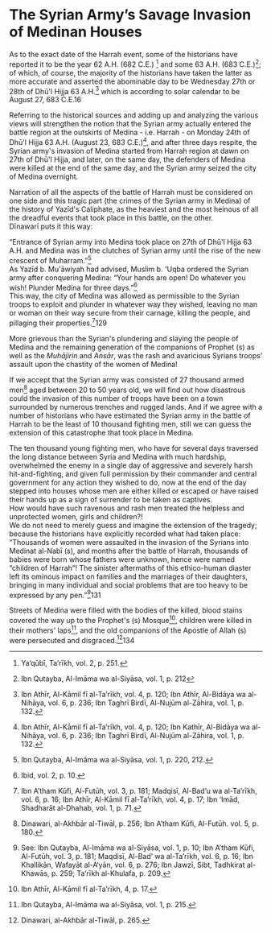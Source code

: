 The Syrian Army’s Savage Invasion of Medinan Houses
===================================================

As to the exact date of the Harrah event, some of the historians have
reported it to be the year 62 A.H. (682 C.E.) [^1] and some 63 A.H. (683
C.E.)[^2]; of which, of course, the majority of the historians have
taken the latter as more accurate and asserted the abominable day to be
Wednesday 27th or 28th of Dhū'l Hijja 63 A.H.[^3] which is according to
solar calendar to be August 27, 683 C.E.16

Referring to the historical sources and adding up and analyzing the
various views will strengthen the notion that the Syrian army actually
entered the battle region at the outskirts of Medina - i.e. Harrah - on
Monday 24th of Dhū'l Hijja 63 A.H. (August 23, 683 C.E.)[^4], and after
three days respite, the Syrian army's invasion of Medina started from
Harrah region at dawn on 27th of Dhū'l Hijja, and later, on the same
day, the defenders of Medina were killed at the end of the same day, and
the Syrian army seized the city of Medina overnight.

Narration of all the aspects of the battle of Harrah must be considered
on one side and this tragic part (the crimes of the Syrian army in
Medina) of the history of Yazīd's Caliphate, as the heaviest and the
most heinous of all the dreadful events that took place in this battle,
on the other.  
 Dīnawarī puts it this way:

“Entrance of Syrian army into Medina took place on 27th of Dhū'l Hijja
63 A.H. and Medina was in the clutches of Syrian army until the rise of
the new crescent of Muharram.”[^5]  
 As Yazīd b. Mu'āwiyah had advised, Muslim b. 'Uqba ordered the Syrian
army after conquering Medina: “Your hands are open! Do whatever you
wish! Plunder Medina for three days.”[^6]  
 This way, the city of Medina was allowed as permissible to the Syrian
troops to exploit and plunder in whatever way they wished, leaving no
man or woman on their way secure from their carnage, killing the people,
and pillaging their properties.[^7]129

More grievous than the Syrian's plundering and slaying the people of
Medina and the remaining generation of the companions of Prophet (s) as
well as the *Muhājirin* and *Ansār*, was the rash and avaricious Syrians
troops' assault upon the chastity of the women of Medina!

If we accept that the Syrian army was consisted of 27 thousand armed
men[^8] aged between 20 to 50 years old, we will find out how disastrous
could the invasion of this number of troops have been on a town
surrounded by numerous trenches and rugged lands. And if we agree with a
number of historians who have estimated the Syrian army in the battle of
Harrah to be the least of 10 thousand fighting men, still we can guess
the extension of this catastrophe that took place in Medina.

The ten thousand young fighting men, who have for several days traversed
the long distance between Syria and Medina with much hardship,
overwhelmed the enemy in a single day of aggressive and severely harsh
hit-and-fighting, and given full permission by their commander and
central government for any action they wished to do, now at the end of
the day stepped into houses whose men are either killed or escaped or
have raised their hands up as a sign of surrender to be taken as
captives.  
 How would have such ravenous and rash men treated the helpless and
unprotected women, girls and children?!  
 We do not need to merely guess and imagine the extension of the
tragedy; because the historians have explicitly recorded what had taken
place:  
 “Thousands of women were assaulted in the invasion of the Syrians into
Medinat al-Nabī (s), and months after the battle of Harrah, thousands of
babies were born whose fathers were unknown, hence were named “children
of Harrah”! The sinister aftermaths of this ethico-human diaster left
its ominous impact on families and the marriages of their daughters,
bringing in many individual and social problems that are too heavy to be
expressed by any pen.”[^9]131

Streets of Medina were filled with the bodies of the killed, blood
stains covered the way up to the Prophet's (s) Mosque[^10], children
were killed in their mothers' laps[^11], and the old companions of the
Apostle of Allah (s) were persecuted and disgraced.[^12]134

[^1]: Ya‘qūbī, Ta’rīkh, vol. 2, p. 251.

[^2]: Ibn Qutayba, Al-Imāma wa al-Siyāsa, vol. 1, p. 212

[^3]: Ibn Athīr, Al-Kāmil fī al-Ta’rīkh, vol. 4, p. 120; Ibn Athīr,
Al-Bidāya wa al-Nihāya, vol. 6, p. 236; Ibn Taghrī Birdī, Al-Nujūm
al-Zāhira, vol. 1, p. 132.

[^4]: Ibn Athīr, Al-Kāmil fī al-Ta’rīkh, vol. 4, p. 120; Ibn Kathīr,
Al-Bidāya wa al-Nihāya, vol. 6, p. 236; Ibn Taghrī Birdī, Al-Nujūm
al-Zāhira, vol. 1, p. 132.

[^5]: Ibn Qutayba, Al-Imāma wa al-Siyāsa, vol. 1, p. 220, 212.

[^6]: Ibid, vol. 2, p. 10.

[^7]: Ibn A’tham Kūfi, Al-Futūh, vol. 3, p. 181; Madqisī, Al-Bad’u wa
al-Ta’rīkh, vol. 6, p. 16; Ibn Athīr, Al-Kāmil fī al-Ta’rīkh, vol. 4, p.
17; Ibn ‘Imād, Shadharāt al-Dhahab, vol. 1, p. 71.

[^8]: Dinawari, al-Akhbār al-Tiwāl, p. 256; Ibn A’tham Kūfi, Al-Futūh.
vol. 5, p. 180.

[^9]: See: Ibn Qutayba, Al-Imāma wa al-Siyāsa, vol. 1, p. 10; Ibn A’tham
Kūfi, Al-Futūh, vol. 3, p. 181; Maqdisī, Al-Bad’ wa al-Ta’rīkh, vol. 6,
p. 16; Ibn Khallikān, Wafayāt al-A‘yān, vol. 6, p. 276; Ibn Jawzī, Sibt,
Tadhkirat al-Khawās, p. 259; Ta’rīkh al-Khulafa, p. 209.

[^10]: Ibn Athīr, Al-Kāmil fī al-Ta’rīkh, 4, p. 17.

[^11]: Ibn Qutayba, Al-Imāma wa al-Siyāsa, vol. 1, p. 215.

[^12]: Dinawari, al-Akhbār al-Tiwāl, p. 265.


